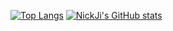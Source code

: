 [![Top Langs](https://github-readme-stats.vercel.app/api/top-langs/?username=nickji2019)](https://github.com/anuraghazra/github-readme-stats)
[![NickJi's GitHub stats](https://github-readme-stats.vercel.app/api?username=nickji2019)](https://github.com/anuraghazra/github-readme-stats)
<!---
NickJi2019/NickJi2019 is a ✨ special ✨ repository because its `README.md` (this file) appears on your GitHub profile.
You can click the Preview link to take a look at your changes.
--->
